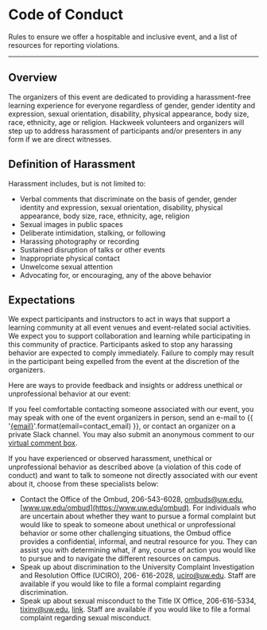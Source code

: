 # Code of Conduct

Rules to ensure we offer a hospitable and inclusive event, and a list of resources for reporting violations.

---

## Overview

The organizers of this event are dedicated to providing a harassment-free learning experience for everyone regardless of gender, gender identity and expression, sexual orientation, disability, physical appearance, body size, race, ethnicity, age or religion. Hackweek volunteers and organizers will step up to address harassment of participants and/or presenters in any form if we are direct witnesses.

## Definition of Harassment

Harassment includes, but is not limited to:

* Verbal comments that discriminate on the basis of gender, gender identity and expression, sexual orientation, disability, physical appearance, body size, race, ethnicity, age, religion
* Sexual images in public spaces
* Deliberate intimidation, stalking, or following
* Harassing photography or recording
* Sustained disruption of talks or other events
* Inappropriate physical contact
* Unwelcome sexual attention
* Advocating for, or encouraging, any of the above behavior

## Expectations

We expect participants and instructors to act in ways that support a learning community at all event venues and event-related social activities. We expect you to support collaboration and learning while participating in this community of practice. Participants asked to stop any harassing behavior are expected to comply immediately. Failure to comply may result in the participant being expelled from the event at the discretion of the organizers.

Here are ways to provide feedback and insights or address unethical or unprofessional behavior at our event:

If you feel comfortable contacting someone associated with our event, you may speak with one of the event organizers in person, send an e-mail to {{ '[{email}](mailto:{email})'.format(email=contact_email) }}, or contact an organizer on a private Slack channel. You may also submit an anonymous comment to our [virtual comment box](https://docs.google.com/forms/d/e/1FAIpQLSfHRKWPVHRVX91veinbNHm-2dPl29JLJ9diO1wTkTJ0FKKbzQ/viewform).

If you have experienced or observed harassment, unethical or unprofessional behavior as described above (a violation of this code of conduct) and want to talk to someone not directly associated with our event about it, choose from these specialists below:

* Contact the Office of the Ombud, 206-543-6028, ombuds@uw.edu, [www.uw.edu/ombud](https://www.uw.edu/ombud). For individuals who are uncertain about whether they want to pursue a formal complaint but would like to speak to someone about unethical or unprofessional behavior or some other challenging situations, the Ombud office provides a confidential, informal, and neutral resource for you. They can assist you with determining what, if any, course of action you would like to pursue and to navigate the different resources on campus.
* Speak up about discrimination to the University Complaint Investigation and Resolution Office (UCIRO), 206- 616-2028, uciro@uw.edu. Staff are available if you would like to file a formal complaint regarding discrimination.
* Speak up about sexual misconduct to the Title IX Office, 206-616-5334, tixinv@uw.edu, [link](https://www.washington.edu/compliance/tixio/). Staff are available if you would like to file a formal complaint regarding sexual misconduct.
